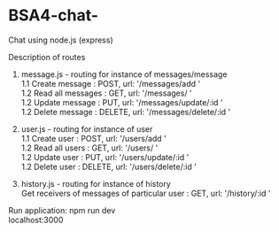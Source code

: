 # BSA4-chat-
Chat using node.js (express)


Description of routes

1) message.js - routing for instance of messages/message<br />
1.1 Create message : POST, url: '/messages/add '<br />
1.2 Read all messages : GET, url: '/messages/ '<br/>
1.2 Update message : PUT, url: '/messages/update/:id '<br/>
1.2 Delete message : DELETE, url: '/messages/delete/:id '<br/>

2) user.js - routing for instance of user <br />
1.1 Create user : POST, url: '/users/add '<br />
1.2 Read all users : GET, url: '/users/ '<br/>
1.2 Update user : PUT, url: '/users/update/:id '<br/>
1.2 Delete user : DELETE, url: '/users/delete/:id '<br/>

3) history.js - routing for instance of history <br />
 Get receivers of messages of particular user : GET, url: '/history/:id '<br/>


Run application: npm run dev <br/>
localhost:3000